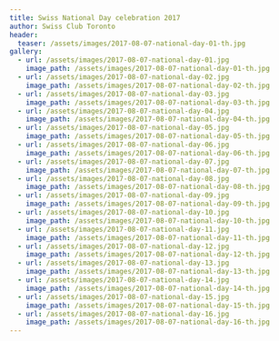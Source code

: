 ```yaml
---
title: Swiss National Day celebration 2017
author: Swiss Club Toronto
header:
  teaser: /assets/images/2017-08-07-national-day-01-th.jpg
gallery:
  - url: /assets/images/2017-08-07-national-day-01.jpg
    image_path: /assets/images/2017-08-07-national-day-01-th.jpg
  - url: /assets/images/2017-08-07-national-day-02.jpg
    image_path: /assets/images/2017-08-07-national-day-02-th.jpg
  - url: /assets/images/2017-08-07-national-day-03.jpg
    image_path: /assets/images/2017-08-07-national-day-03-th.jpg
  - url: /assets/images/2017-08-07-national-day-04.jpg
    image_path: /assets/images/2017-08-07-national-day-04-th.jpg
  - url: /assets/images/2017-08-07-national-day-05.jpg
    image_path: /assets/images/2017-08-07-national-day-05-th.jpg
  - url: /assets/images/2017-08-07-national-day-06.jpg
    image_path: /assets/images/2017-08-07-national-day-06-th.jpg
  - url: /assets/images/2017-08-07-national-day-07.jpg
    image_path: /assets/images/2017-08-07-national-day-07-th.jpg
  - url: /assets/images/2017-08-07-national-day-08.jpg
    image_path: /assets/images/2017-08-07-national-day-08-th.jpg
  - url: /assets/images/2017-08-07-national-day-09.jpg
    image_path: /assets/images/2017-08-07-national-day-09-th.jpg
  - url: /assets/images/2017-08-07-national-day-10.jpg
    image_path: /assets/images/2017-08-07-national-day-10-th.jpg
  - url: /assets/images/2017-08-07-national-day-11.jpg
    image_path: /assets/images/2017-08-07-national-day-11-th.jpg
  - url: /assets/images/2017-08-07-national-day-12.jpg
    image_path: /assets/images/2017-08-07-national-day-12-th.jpg
  - url: /assets/images/2017-08-07-national-day-13.jpg
    image_path: /assets/images/2017-08-07-national-day-13-th.jpg
  - url: /assets/images/2017-08-07-national-day-14.jpg
    image_path: /assets/images/2017-08-07-national-day-14-th.jpg
  - url: /assets/images/2017-08-07-national-day-15.jpg
    image_path: /assets/images/2017-08-07-national-day-15-th.jpg
  - url: /assets/images/2017-08-07-national-day-16.jpg
    image_path: /assets/images/2017-08-07-national-day-16-th.jpg
---
```

